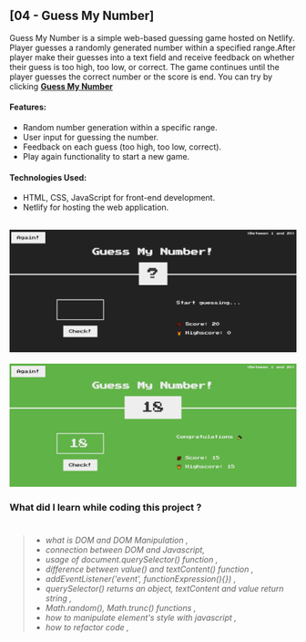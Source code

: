 ## [04 - Guess My Number]

Guess My Number is a simple web-based guessing game hosted on Netlify. Player guesses a randomly generated number within a specified range.After player make their guesses into a text field and receive feedback on whether their guess is too high, too low, or correct. The game continues until the player guesses the correct number or the score is end. You can try by clicking <strong>[Guess My Number](https://guess-my-number-gldn.netlify.app/)</strong>

#### Features:

- Random number generation within a specific range.
- User input for guessing the number.
- Feedback on each guess (too high, too low, correct).
- Play again functionality to start a new game.

#### Technologies Used:

- HTML, CSS, JavaScript for front-end development.
- Netlify for hosting the web application.

 <br/> 
   <img src="./ReadME__img/04 - Guess My Number/guessMyNumber.png" alt="Guess My Number">
<br/>
 <br/> 
   <img src="./ReadME__img/04 - Guess My Number/guessMyNumber2.png" alt="Guess My Number">
<br/>

### What did I learn while coding this project ?

> #
>
> - _what is DOM and DOM Manipulation ,_
> - _connection between DOM and Javascript,_
> - _usage of document.querySelector() function ,_
> - _difference between value() and textContent() function ,_
> - _addEventListener('event', functionExpression(){}) ,_
> - _querySelector() returns an object, textContent and value return string ,_
> - _Math.random(), Math.trunc() functions ,_
> - _how to manipulate element's style with javascript ,_
> - _how to refactor code ,_
>
> #

